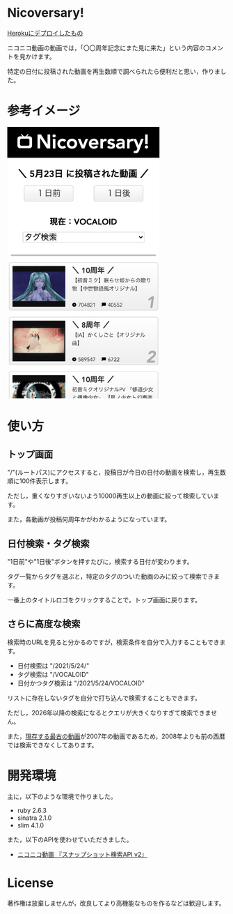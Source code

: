 # Nicoversary!

[Herokuにデプロイしたもの](https://nicoversary.herokuapp.com/)

ニコニコ動画の動画では，「〇〇周年記念にまた見に来た」という内容のコメントを見かけます。

特定の日付に投稿された動画を再生数順で調べられたら便利だと思い，作りました。

# 参考イメージ

<img src="./images/readme_image.png" width="350px">

# 使い方

## トップ画面

"/"(ルートパス)にアクセスすると，投稿日が今日の日付の動画を検索し，再生数順に100件表示します。

ただし，重くなりすぎいないよう10000再生以上の動画に絞って検索しています。

また，各動画が投稿何周年かがわかるようになっています。

## 日付検索・タグ検索

"1日前"や"1日後"ボタンを押すたびに，検索する日付が変わります。

タグ一覧からタグを選ぶと，特定のタグのついた動画のみに絞って検索できます。

一番上のタイトルロゴをクリックすることで，トップ画面に戻ります。

## さらに高度な検索

検索時のURLを見ると分かるのですが，検索条件を自分で入力することもできます。

- 日付検索は "/2021/5/24/"
- タグ検索は "/VOCALOID"
- 日付かつタグ検索は "/2021/5/24/VOCALOID"

リストに存在しないタグを自分で打ち込んで検索することもできます。

ただし，2026年以降の検索になるとクエリが大きくなりすぎて検索できません。

また，[現存する最古の動画](https://www.nicovideo.jp/watch/sm9)が2007年の動画であるため，2008年よりも前の西暦では検索できなくしてあります。

# 開発環境

主に，以下のような環境で作りました。

- ruby 2.6.3
- sinatra 2.1.0
- slim 4.1.0

また，以下のAPIを使わせていただきました。

- [ニコニコ動画 『スナップショット検索API v2』](https://site.nicovideo.jp/search-api-docs/snapshot)	

# License

著作権は放棄しませんが，改良してより高機能なものを作るなどは歓迎します。
